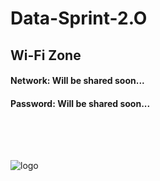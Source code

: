 # Data-Sprint-2.O
  ## Wi-Fi Zone

  #### Network: Will be shared soon...
  #### Password: Will be shared soon...
 
  <div style="height: 50px;"></div>

  
  
  ![logo](https://github.com/user-attachments/assets/adf282bf-7b9e-42a0-b839-082078f31557)
